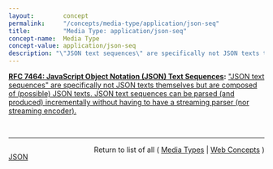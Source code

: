 ```yaml
---
layout:        concept
permalink:     "/concepts/media-type/application/json-seq"
title:         "Media Type: application/json-seq"
concept-name:  Media Type
concept-value: application/json-seq
description: "\"JSON text sequences\" are specifically not JSON texts themselves but are composed of (possible) JSON texts. JSON text sequences can be parsed (and produced) incrementally without having to have a streaming parser (nor streaming encoder)."
---
```


**[RFC 7464: JavaScript Object Notation (JSON) Text Sequences](/specs/IETF/RFC/7464 "This document describes the JavaScript Object Notation (JSON) text sequence format and associated media type &#34;application/json-seq&#34;. A JSON text sequence consists of any number of JSON texts, all encoded in UTF-8, each prefixed by an ASCII Record Separator (0x1E), and each ending with an ASCII Line Feed character (0x0A)."):** ["JSON text sequences" are specifically not JSON texts themselves but are composed of (possible) JSON texts. JSON text sequences can be parsed (and produced) incrementally without having to have a streaming parser (nor streaming encoder).](http://tools.ietf.org/html/rfc7464#section-2 "Read documentation for Media Type &#34;application/json-seq&#34;")

<br/>
<hr/>

<p style="float : left"><a href="./application/json-seq.json" title="JSON representing this particular Web Concept value">JSON</a></p>
<p style="text-align: right">Return to list of all ( <a href="../media-types">Media Types</a> | <a href="../">Web Concepts</a> )</p>
